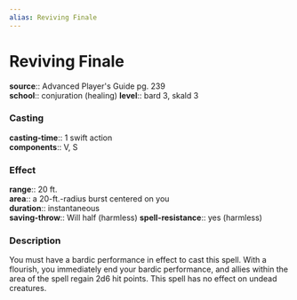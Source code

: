```yaml
---
alias: Reviving Finale
---
```


# Reviving Finale 

**source**:: Advanced Player's Guide pg. 239  
**school**:: conjuration (healing)
**level**:: bard 3, skald 3

### Casting 

**casting-time**:: 1 swift action  
**components**:: V, S

### Effect 

**range**:: 20 ft.  
**area**:: a 20-ft.-radius burst centered on you  
**duration**:: instantaneous  
**saving-throw**:: Will half (harmless)
**spell-resistance**:: yes (harmless)

### Description 

You must have a bardic performance in effect to cast this spell. With a flourish, you immediately end your bardic performance, and allies within the area of the spell regain 2d6 hit points. This spell has no effect on undead creatures.
